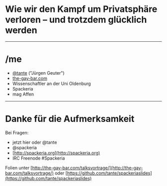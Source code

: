 # Wie wir den Kampf um Privatsphäre verloren – und trotzdem glücklich werden 

---

# /me

* [@tante](http://twitter.com/tante) ("Jürgen Geuter")
* [the-gay-bar.com](http://the-gay-bar.com)
* Wissenschaftler an der Uni Oldenburg
* Spackeria
* mag Affen


---
# Danke für die Aufmerksamkeit

Bei Fragen:

* jetzt hier oder @tante
* @spackeria
* [http://spackeria.org](http://spackeria.org)
* IRC Freenode #Spackeria

Folien unter [http://the-gay-bar.com/talksvortrage/](http://the-gay-bar.com/talksvortrage/) oder 
[https://github.com/tante/spackeriaslides](https://github.com/tante/spackeriaslides)
